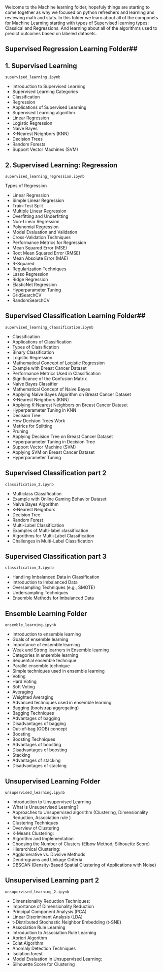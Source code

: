  Welcome to the Machine learning folder, hopefuly things are starting to come together as why we focused on python refreshers and learning and reviewing math and stats.
 In this folder we learn about all of the componets for Machine Learning starting with types of Supervised learning types: Classical and Regressions. And learning about all of the algorithms used to predict outcomes based on labeled datasets.

## Supervised Regression Learning Folder##

## 1. Supervised Learning

`supervised_learning.ipynb`

-   Introduction to Supervised Learning
-   Supervised Learning Categories
-   Classification
-   Regression
-   Applications of Supervised Learning
-   Supervised Learning algorithm
-   Linear Regression
-   Logistic Regression
-   Naïve Bayes
-   K-Nearest Neighbors (KNN)
-   Decision Trees
-   Random Forests
-   Support Vector Machines (SVM)


## 2. Supervised Learning: Regression

`supervised_learning_regression.ipynb`

Types of Regression
- Linear Regression
- Simple Linear Regression
- Train-Test Split
- Multiple Linear Regression
- Overfitting and Underfitting
- Non-Linear Regression
- Polynomial Regression
- Model Evaluation and Validation
- Cross-Validation Techniques
- Performance Metrics for Regression
- Mean Squared Error (MSE)
- Root Mean Squared Error (RMSE)
- Mean Absolute Error (MAE)
- R-Squared
- Regularization Techniques
- Lasso Regression
- Ridge Regression
- ElasticNet Regression
- Hyperparameter Tuning
- GridSearchCV
- RandomSearchCV

## Supervised Classification Learning Folder##

`supervised_learning_classification.ipynb`
- Classification
- Applications of Classification
- Types of Classification
- Binary Classification
- Logistic Regression
- Mathematical Concept of Logistic Regression
- Example with Breast Cancer Dataset
- Performance Metrics Used in Classification
- Significance of the Confusion Matrix
- Naive Bayes Classifier
- Mathematical Concept of Naive Bayes
- Applying Naive Bayes Algorithm on Breast Cancer Dataset
- K-Nearest Neighbors (KNN)
- Applying K-Nearest Neighbors on Breast Cancer Dataset
- Hyperparameter Tuning in KNN
- Decision Tree
- How Decision Trees Work
- Metrics for Splitting
- Pruning
- Applying Decision Tree on Breast Cancer Dataset
- Hyperparameter Tuning in Decision Tree
- Support Vector Machine (SVM)
- Applying SVM on Breast Cancer Dataset
- Hyperparameter Tuning

## Supervised Classification part 2
`classification_2.ipynb`

- Multiclass Classification
- Example with Online Gaming Behavior Dataset
- Naive Bayes Algorithm
- K-Nearest Neighbors
- Decision Tree
- Random Forest
- Multi-Label Classification
- Examples of Multi-label classification
- Algorithms for Multi-Label Classification
- Challenges in Multi-Label Classification

## Supervised Classification part 3
`classification_3.ipynb`

- Handling Imbalanced Data in Classification
- Introduction to Imbalanced Data
- Oversampling Techniques (e.g., SMOTE)
- Undersampling Techniques
- Ensemble Methods for Imbalanced Data

## Ensemble Learning Folder

`ensemble_learning.ipynb`

- Introduction to ensemble learning
- Goals of ensemble learning
- Importance of ensemble learning
- Weak and Strong learners in Ensemble learning
- Categories in ensemble learning
- Sequential ensemble technique
- Parallel ensemble technique
- Simple techniques used in ensemble learning
- Voting
- Hard Voting
- Soft Voting
- Averaging
- Weighted Averaging
- Advanced techniques used in ensemble learning
- Bagging (bootstrap aggregating)
- Bagging Techniques
- Advantages of bagging
- Disadvantages of bagging
- Out-of-bag (OOB) concept
- Boosting
- Boosting Techniques
- Advantages of boosting
- Disadvantages of boosting
- Stacking
- Advantages of stacking
- Disadvantages of stacking

## Unsupervised Learning Folder

`unsupervised_learning.ipynb`

- Introduction to Unsupervised Learning
- What Is Unsupervised Learning?
- Approaches to Unsupervised algorithm (Clustering, Dimensionality Reduction, Association rule )
- Clustering Techniques
- Overview of Clustering
- K-Means Clustering:
- Algorithm and Implementation
- Choosing the Number of Clusters (Elbow Method, Silhouette Score)
- Hierarchical Clustering:
- Agglomerative vs. Divisive Methods
- Dendrograms and Linkage Criteria
- DBSCAN (Density-Based Spatial Clustering of Applications with Noise)

## Unsupervised Learning part 2

`unsupervised_learning_2.ipynb`

- Dimensionality Reduction Techniques:
- Importance of Dimensionality Reduction
- Principal Component Analysis (PCA)
- Linear Discriminant Analysis (LDA)
- t-Distributed Stochastic Neighbor Embedding (t-SNE)
- Association Rule Learning
- Introduction to Association Rule Learning
- Apriori Algorithm
- Eclat Algorithm
- Anomaly Detection Techniques
- Isolation forest
- Model Evaluation in Unsupervised Learning:
- Silhouette Score for Clustering